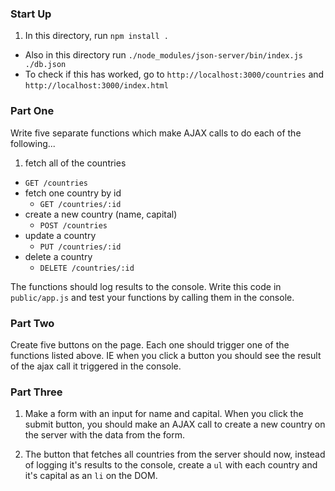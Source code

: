 ### Start Up

1. In this directory, run `npm install .`
* Also in this directory run `./node_modules/json-server/bin/index.js ./db.json`
* To check if this has worked, go to `http://localhost:3000/countries` and `http://localhost:3000/index.html`

### Part One

Write five separate functions which make AJAX calls to do each of the following...

1. fetch all of the countries
  * `GET /countries`
* fetch one country by id
  * `GET /countries/:id`
* create a new country (name, capital)
  * `POST /countries`
* update a country
  * `PUT /countries/:id`
* delete a country
  * `DELETE /countries/:id`

The functions should log results to the console. Write this code in `public/app.js` and test your functions by calling them in the console.

### Part Two

Create five buttons on the page. Each one should trigger one of the functions listed above. IE when you click a button you should see the result of the ajax call it triggered in the console.

### Part Three

1. Make a form with an input for name and capital. When you click the submit button, you should make an AJAX call to create a new country on the server with the data from the form.

2. The button that fetches all countries from the server should now, instead of logging it's results to the console, create a `ul` with each country and it's capital as an `li` on the DOM.